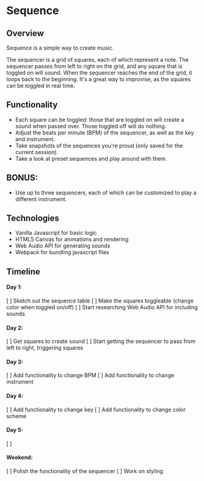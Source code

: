 # Sequence

## Overview

Sequence is a simple way to create music.

The sequencer is a grid of squares, each of which represent a note. The sequencer passes from left to right on the grid, and any square that is toggled on will sound. When the sequencer reaches the end of the grid, it loops back to the beginning. It's a great way to improvise, as the squares can be toggled in real time.

## Functionality

- Each square can be toggled: those that are toggled on will create a sound when passed over. Those toggled off will do nothing.
- Adjust the beats per minute (BPM) of the sequencer, as well as the key and instrument.
- Take snapshots of the sequences you're proud (only saved for the current session).
- Take a look at preset sequences and play around with them.

## BONUS:
- Use up to three sequencers, each of which can be customized to play a different instrument.

## Technologies

- Vanilla Javascript for basic logic
- HTML5 Canvas for animations and rendering
- Web Audio API for generating sounds
- Webpack for bundling javascript files

## Timeline

#### Day 1:
[ ] Sketch out the sequence table
[ ] Make the squares toggleable (change color when toggled on/off)
[ ] Start researching Web Audio API for including sounds
#### Day 2:
[ ] Get squares to create sound
[ ] Start getting the sequencer to pass from left to right, triggering squares
#### Day 3:
[ ] Add functionality to change BPM
[ ] Add functionality to change instrument
#### Day 4:
[ ] Add functionality to change key
[ ] Add functionality to change color scheme
#### Day 5:
[ ]
#### Weekend:
[ ] Polish the functionality of the sequencer
[ ] Work on styling
